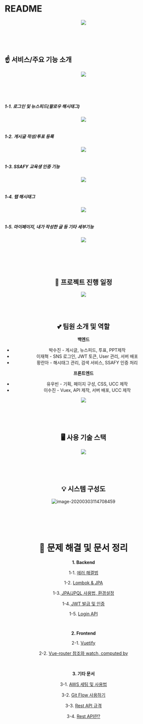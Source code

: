 # README

<center><img src="https://user-images.githubusercontent.com/33229855/75741484-0d49e400-5d4e-11ea-9eed-744b53d5cf87.png"/></center>

<br/><br/><br/>



## :point_up: <b style="">서비스/주요 기능 소개</b>

<center><img src="https://user-images.githubusercontent.com/33229855/75741787-fb1c7580-5d4e-11ea-8458-833add1ba1c2.png"/></center>

<br/><br/><br/>

##### 1-1. 로그인 및 뉴스피드(팔로우 해시태그)

<center><img src="https://user-images.githubusercontent.com/33229855/75740178-56983480-5d4a-11ea-86f9-4ca48832fa4e.png"/></center>

<br/>

##### 1-2. 게시글 작성/투표 등록

<center><img src="https://user-images.githubusercontent.com/33229855/75740360-c1e20680-5d4a-11ea-9b37-f2c24017609f.png"/></center>

<br/>

##### 1-3. SSAFY 교육생 인증 기능

<center><img src="https://user-images.githubusercontent.com/33229855/75740557-6106fe00-5d4b-11ea-9111-239133a7c950.png"/></center>

<br/>

##### 1-4. 탭 해시태그

<center><img src="https://user-images.githubusercontent.com/33229855/75741804-0bcceb80-5d4f-11ea-9142-d57fa0d3f70b.png"/> 
</center>

<br/>

##### 1-5. 마이페이지, 내가 작성한 글 등 기타 세부기능

<center><img src="https://user-images.githubusercontent.com/33229855/75741804-0bcceb80-5d4f-11ea-9142-d57fa0d3f70b.png"/></

<br/>





<br/><br/><br/><br/>



## **:calendar: 프로젝트 진행 일정**

<center><img src="https://user-images.githubusercontent.com/33229855/75741393-cd82fc80-5d4d-11ea-81af-40970652f544.png"/></center>



<br/><br/>

## **:two_hearts: 팀원 소개 및 역할**

**백엔드**

- 박수진 - 게시글, 뉴스피드, 투표, PPT제작
- 이재혁 - SNS 로그인, JWT 토큰, User 관리, 서버 배포
- 황란아 - 해시태그 관리, 검색 서비스, SSAFY 인증 처리

**프론트엔드**

- 유우빈 - 기획, 페이지 구성, CSS, UCC 제작
- 이수진 - Vuex, API 제작, 서버 배포, UCC 제작

<center><img src="https://user-images.githubusercontent.com/33229855/75739140-724e0b80-5d47-11ea-9b33-d49c47183298.png"/></center>

<br/><br/><br/>



## **:desktop_computer: 사용 기술 스택**

<center><img src="https://user-images.githubusercontent.com/33229855/75741437-e68bad80-5d4d-11ea-8700-f4ca256e8482.png"/></center>



<br/><br/><br/>

## **:bulb: 시스템 구성도**

![image-20200303114708459](https://user-images.githubusercontent.com/33229855/75741458-f73c2380-5d4d-11ea-8ce2-1bf3dc8a5bd0.png)

<br/><br/>

<br/>

# :first_quarter_moon_with_face: 문제 해결 및 문서 정리

**1. Backend**

1-1. <a href="문서/[Backend] Error 해결법.docx">에러 해결법</a>

1-2. <a href="문서/[Backend] Lombok&JPA.md">Lombok & JPA</a>

1-3.<a href="문서/[Backend] JPA, JPQL 사용법.md"> JPA/JPQL 사용법, 환경설정</a>

1-4.<a href="문서/[Authorization]jwt발급 및 인증.md"> JWT 발급 및 인증</a>

1-5. <a href="문서/[Authorization]LoginApi.md">Login API</a>

<br/>

**2. Frontend**

2-1. <a href="문서/[Frontend] Vuetify.md">Vuetify</a>

2-2. <a href="문서/[Vue]vue-router 참조와 watch,computedby이수진.md">Vue-router 참조와 watch, computed by</a>

<br/>

**3. 기타 문서**

3-1. <a href="문서/[서버]AWS_세팅_및_사용법_문서_by우빈.md">AWS 세팅 및 사용법</a>

3-2. <a href="문서/[Git]git flow 사용하기by이수진.md">Git Flow 사용하기</a>

3-3. <a href="문서/[API]Rest_API_규격.md">Rest API 규격</a>

3-4. <a href="문서/[API]REST API란by이수진.md">Rest API란?</a>



<br/><br/>